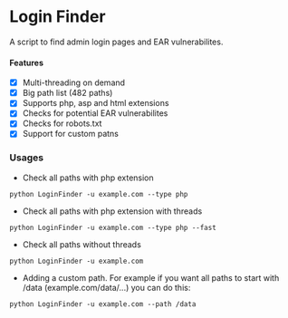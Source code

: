 # Login Finder
A script to find admin login pages and EAR vulnerabilites.

#### Features
- [x] Multi-threading on demand
- [x] Big path list (482 paths)
- [x] Supports php, asp and html extensions
- [x] Checks for potential EAR vulnerabilites
- [x] Checks for robots.txt
- [x] Support for custom patns

### Usages
- Check all paths with php extension
```
python LoginFinder -u example.com --type php
```
- Check all paths with php extension with threads
```
python LoginFinder -u example.com --type php --fast
```
- Check all paths without threads
```
python LoginFinder -u example.com
```
- Adding a custom path. For example if you want all paths to start with /data (example.com/data/...) you can do this:
```
python LoginFinder -u example.com --path /data
```
